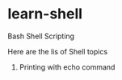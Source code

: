 # learn-shell

Bash Shell Scripting

Here are the lis of Shell topics

1. Printing with echo command
